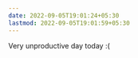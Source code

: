 ```yaml
---
date: 2022-09-05T19:01:24+05:30
lastmod: 2022-09-05T19:01:59+05:30
---
```


Very unproductive day today :(
